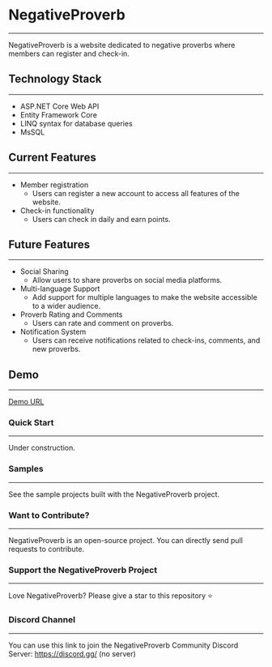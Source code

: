 # NegativeProverb
***
NegativeProverb is a website dedicated to negative proverbs where members can register and check-in.

## Technology Stack
***
- ASP.NET Core Web API
- Entity Framework Core
- LINQ syntax for database queries
- MsSQL

## Current Features
***
- Member registration
  - Users can register a new account to access all features of the website.
- Check-in functionality
  - Users can check in daily and earn points.

## Future Features
***
- Social Sharing
  - Allow users to share proverbs on social media platforms.
- Multi-language Support
  - Add support for multiple languages to make the website accessible to a wider audience.
- Proverb Rating and Comments
  - Users can rate and comment on proverbs.
- Notification System
  - Users can receive notifications related to check-ins, comments, and new proverbs.

## Demo
***
[Demo URL](https://your-demo-url.com)

### Quick Start
***
Under construction.

### Samples
***
See the sample projects built with the NegativeProverb project.

### Want to Contribute?
***
NegativeProverb is an open-source project. You can directly send pull requests to contribute.

### Support the NegativeProverb Project
***
Love NegativeProverb? Please give a star to this repository ⭐

### Discord Channel
***
You can use this link to join the NegativeProverb Community Discord Server: https://discord.gg/ (no server)
